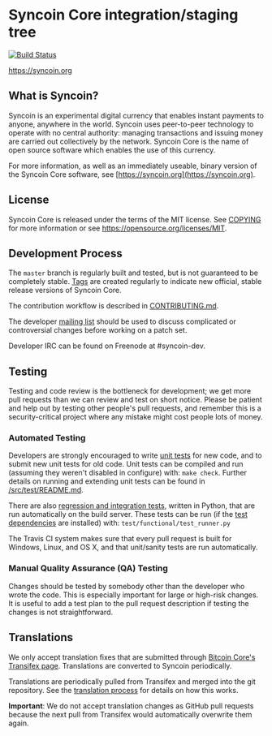Syncoin Core integration/staging tree
=====================================

[![Build Status](https://travis-ci.org/syncoin-project/syncoin.svg?branch=master)](https://travis-ci.org/syncoin-project/syncoin)

https://syncoin.org

What is Syncoin?
----------------

Syncoin is an experimental digital currency that enables instant payments to
anyone, anywhere in the world. Syncoin uses peer-to-peer technology to operate
with no central authority: managing transactions and issuing money are carried
out collectively by the network. Syncoin Core is the name of open source
software which enables the use of this currency.

For more information, as well as an immediately useable, binary version of
the Syncoin Core software, see [https://syncoin.org](https://syncoin.org).

License
-------

Syncoin Core is released under the terms of the MIT license. See [COPYING](COPYING) for more
information or see https://opensource.org/licenses/MIT.

Development Process
-------------------

The `master` branch is regularly built and tested, but is not guaranteed to be
completely stable. [Tags](https://github.com/syncoin-project/syncoin/tags) are created
regularly to indicate new official, stable release versions of Syncoin Core.

The contribution workflow is described in [CONTRIBUTING.md](CONTRIBUTING.md).

The developer [mailing list](https://groups.google.com/forum/#!forum/syncoin-dev)
should be used to discuss complicated or controversial changes before working
on a patch set.

Developer IRC can be found on Freenode at #syncoin-dev.

Testing
-------

Testing and code review is the bottleneck for development; we get more pull
requests than we can review and test on short notice. Please be patient and help out by testing
other people's pull requests, and remember this is a security-critical project where any mistake might cost people
lots of money.

### Automated Testing

Developers are strongly encouraged to write [unit tests](src/test/README.md) for new code, and to
submit new unit tests for old code. Unit tests can be compiled and run
(assuming they weren't disabled in configure) with: `make check`. Further details on running
and extending unit tests can be found in [/src/test/README.md](/src/test/README.md).

There are also [regression and integration tests](/test), written
in Python, that are run automatically on the build server.
These tests can be run (if the [test dependencies](/test) are installed) with: `test/functional/test_runner.py`

The Travis CI system makes sure that every pull request is built for Windows, Linux, and OS X, and that unit/sanity tests are run automatically.

### Manual Quality Assurance (QA) Testing

Changes should be tested by somebody other than the developer who wrote the
code. This is especially important for large or high-risk changes. It is useful
to add a test plan to the pull request description if testing the changes is
not straightforward.

Translations
------------

We only accept translation fixes that are submitted through [Bitcoin Core's Transifex page](https://www.transifex.com/projects/p/bitcoin/).
Translations are converted to Syncoin periodically.

Translations are periodically pulled from Transifex and merged into the git repository. See the
[translation process](doc/translation_process.md) for details on how this works.

**Important**: We do not accept translation changes as GitHub pull requests because the next
pull from Transifex would automatically overwrite them again.
